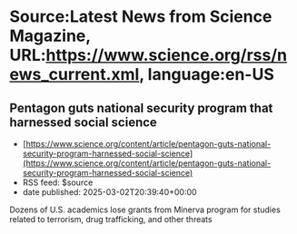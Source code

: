 # Source:Latest News from Science Magazine, URL:https://www.science.org/rss/news_current.xml, language:en-US

## Pentagon guts national security program that harnessed social science
 - [https://www.science.org/content/article/pentagon-guts-national-security-program-harnessed-social-science](https://www.science.org/content/article/pentagon-guts-national-security-program-harnessed-social-science)
 - RSS feed: $source
 - date published: 2025-03-02T20:39:40+00:00

Dozens of U.S. academics lose grants from Minerva program for studies related to terrorism, drug trafficking, and other threats

